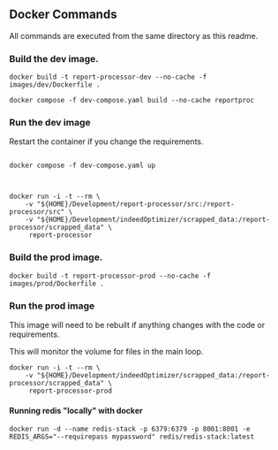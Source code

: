 

## Docker Commands

All commands are executed from the same directory as this readme.

### Build the dev image. 

```shell
docker build -t report-processor-dev --no-cache -f images/dev/Dockerfile .

docker compose -f dev-compose.yaml build --no-cache reportproc
```

### Run the dev image

Restart the container if you change the requirements. 

```shell

docker compose -f dev-compose.yaml up



docker run -i -t --rm \
    -v "${HOME}/Development/report-processor/src:/report-processor/src" \
    -v "${HOME}/Development/indeedOptimizer/scrapped_data:/report-processor/scrapped_data" \
     report-processor
```

### Build the prod image. 

```shell
docker build -t report-processor-prod --no-cache -f images/prod/Dockerfile .
```


### Run the prod image

This image will need to be rebuilt if anything changes with the code or requirements.

This will monitor the volume for files in the main loop. 

```shell
docker run -i -t --rm \
    -v "${HOME}/Development/indeedOptimizer/scrapped_data:/report-processor/scrapped_data" \
     report-processor-prod
```
#### Running redis "locally" with docker

```shell
docker run -d --name redis-stack -p 6379:6379 -p 8001:8001 -e REDIS_ARGS="--requirepass mypassword" redis/redis-stack:latest
```